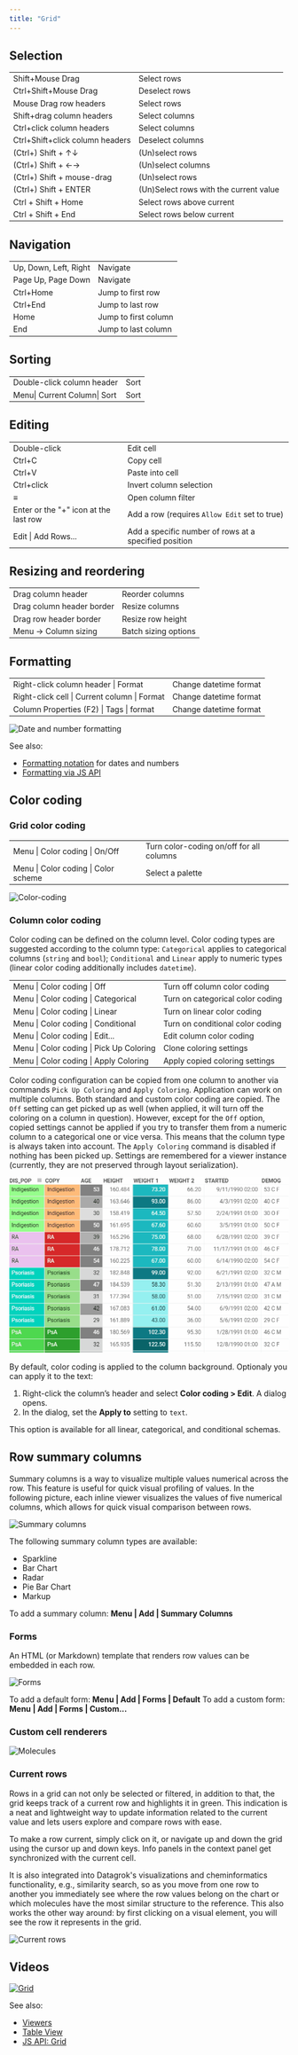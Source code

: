 ```yaml
---
title: "Grid"
---
```


## Selection

|                                 |                                        |
|---------------------------------|----------------------------------------|
| Shift+Mouse Drag                | Select rows                            |
| Ctrl+Shift+Mouse Drag           | Deselect rows                          |
| Mouse Drag row headers          | Select rows                            |
| Shift+drag column headers       | Select columns                         |
| Ctrl+click column headers       | Select columns                         |
| Ctrl+Shift+click column headers | Deselect columns                       |
| (Ctrl+) Shift + ↑↓              | (Un)select rows                        |
| (Ctrl+) Shift + ←→              | (Un)select columns                     |
| (Ctrl+) Shift + mouse-drag      | (Un)select rows                        |
| (Ctrl+) Shift + ENTER           | (Un)Select rows with the current value |
| Ctrl + Shift + Home             | Select rows above current              |
| Ctrl + Shift + End              | Select rows below current              |

## Navigation

|                       |                      |
|-----------------------|----------------------|
| Up, Down, Left, Right | Navigate             |
| Page Up, Page Down    | Navigate             |
| Ctrl+Home             | Jump to first row    |
| Ctrl+End              | Jump to last row     |
| Home                  | Jump to first column |
| End                   | Jump to last column  |

## Sorting

|                           |                |
|---------------------------|----------------|
| Double-click column header | Sort          |
| Menu\| Current Column\| Sort      | Sort |

## Editing

|              |                         |
|--------------|-------------------------|
| Double-click | Edit cell               |
| Ctrl+C       | Copy cell               |
| Ctrl+V       | Paste into cell         |
| Ctrl+click   | Invert column selection |
| ≡            | Open column filter      |
| Enter or the "+" icon at the last row | Add a row (requires `Allow Edit` set to true) |
| Edit \| Add Rows... | Add a specific number of rows at a specified position |

## Resizing and reordering

|                           |                      |
|---------------------------|----------------------|
| Drag column header        | Reorder columns      |
| Drag column header border | Resize columns       |
| Drag row header border    | Resize row height    |
| Menu -> Column sizing     | Batch sizing options |

## Formatting

|                                                |                         |
|------------------------------------------------|-------------------------|
| Right-click column header \|  Format           |  Change datetime format |
| Right-click cell \|  Current column \|  Format |  Change datetime format |
| Column Properties (F2) \|  Tags \|  format     |  Change datetime format |

![Date and number formatting](grid-formatting.gif "Date and number formatting")

See also:

* [Formatting notation](../../discover/tags.md#format) for dates and numbers
* [Formatting via JS API](../../develop/how-to/customize-grid.md#formatting)

## Color coding

### Grid color coding

|              |                         |
|--------------|-------------------------|
| Menu \|  Color coding \|  On/Off  | Turn color-coding on/off for all columns  |
| Menu \|  Color coding \|  Color scheme  | Select a palette  |

![Color-coding](grid-color-coding.gif "Color-coding")

### Column color coding

Color coding can be defined on the column level. Color coding types are
suggested according to the column type: `Categorical` applies to categorical
columns (`string` and `bool`); `Conditional` and `Linear` apply to numeric types
(linear color coding additionally includes `datetime`).

|                                           |                                    |
|-------------------------------------------|------------------------------------|
| Menu \|  Color coding \| Off              | Turn off column color coding       |
| Menu \|  Color coding \| Categorical      | Turn on categorical color coding   |
| Menu \|  Color coding \| Linear           | Turn on linear color coding        |
| Menu \|  Color coding \| Conditional      | Turn on conditional color coding   |
| Menu \|  Color coding \| Edit...          | Edit column color coding           |
| Menu \|  Color coding \| Pick Up Coloring | Clone coloring settings            |
| Menu \|  Color coding \| Apply Coloring   | Apply copied coloring settings     |

Color coding configuration can be copied from one column to another via commands
`Pick Up Coloring` and `Apply Coloring`. Application can work on multiple
columns. Both standard and custom color coding are copied. The `Off` setting can
get picked up as well (when applied, it will turn off the coloring on a column
in question). However, except for the `Off` option, copied settings cannot be
applied if you try to transfer them from a numeric column to a categorical one
or vice versa. This means that the column type is always taken into account. The
`Apply Coloring` command is disabled if nothing has been picked up. Settings are
remembered for a viewer instance (currently, they are not preserved through
layout serialization).

![Copy column color coding](pick-up-apply-commands-color-coding.gif "Copy column color coding")

By default, color coding is applied to the column background. Optionaly you can apply it to the text:

1. Right-click the column’s  header and select **Color coding > Edit**. A dialog opens.
2. In the dialog, set the **Apply to** setting to `text`.

This option is available for all linear, categorical, and conditional schemas.

## Row summary columns

Summary columns is a way to visualize multiple values numerical across the row. This feature is useful for quick visual
profiling of values. In the following picture, each inline viewer visualizes the values of five numerical columns, which
allows for quick visual comparison between rows.

![Summary columns](../../uploads/viewers/grid-summary-columns.png "Summary columns")

The following summary column types are available:

* Sparkline
* Bar Chart
* Radar
* Pie Bar Chart
* Markup

To add a summary column: **Menu | Add | Summary Columns**

### Forms

An HTML (or Markdown) template that renders row values can be embedded in each row.

![Forms](../../uploads/viewers/grid-form.png "Forms")

To add a default form: **Menu | Add | Forms | Default**
To add a custom form: **Menu | Add | Forms | Custom...**

### Custom cell renderers

![Molecules](../../uploads/viewers/grid-molecules.png "Molecule renderer")

### Current rows

Rows in a grid can not only be selected or filtered, in addition to that, the grid keeps track of a current row and
highlights it in green. This indication is a neat and lightweight way to update information related to the current value
and lets users explore and compare rows with ease.

To make a row current, simply click on it, or navigate up and down the grid using the cursor up and down keys. Info
panels in the context panel get synchronized with the current cell.

It is also integrated into Datagrok's visualizations and cheminformatics functionality, e.g., similarity search, so as
you move from one row to another you immediately see where the row values belong on the chart or which molecules have
the most similar structure to the reference. This also works the other way around: by first clicking on a visual
element, you will see the row it represents in the grid.

![Current rows](../current-rows-2.gif "Current rows")

## Videos

[![Grid](../../uploads/youtube/visualizations2.png "Open on Youtube")](https://www.youtube.com/watch?v=7MBXWzdC0-I&t=2971s)

See also:

* [Viewers](../viewers/viewers.md)
* [Table View](../../datagrok/table-view.md)
* [JS API: Grid](https://public.datagrok.ai/js/samples/ui/viewers/types/grid)
